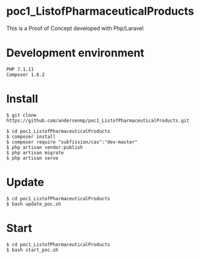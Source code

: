 # poc1_ListofPharmaceuticalProducts
This is a Proof of Concept developed with Php/Laravel

# Development environment
```
PHP 7.1.11 
Composer 1.6.2
```

# Install
```
$ git clone https://github.com/andersenmp/poc1_ListofPharmaceuticalProducts.git

$ cd poc1_ListofPharmaceuticalProducts
$ composer install
$ composer require "subfission/cas":"dev-master"
$ php artisan vendor:publish
$ php artisan migrate
$ php artisan serve
```

# Update
```
$ cd poc1_ListofPharmaceuticalProducts
$ bash update_poc.sh
```


# Start
```
$ cd poc1_ListofPharmaceuticalProducts
$ bash start_poc.sh
```
